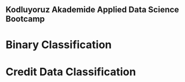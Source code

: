 ## Kodluyoruz Akademide Applied Data Science Bootcamp 
# Binary Classification
# Credit Data Classification
